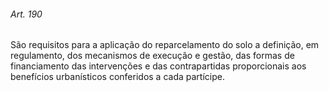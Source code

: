 
###### Art. 190
São requisitos para a aplicação do reparcelamento do solo a definição, em regulamento, dos mecanismos de execução e gestão, das formas de financiamento das intervenções e das contrapartidas proporcionais aos benefícios urbanísticos conferidos a cada partícipe.
